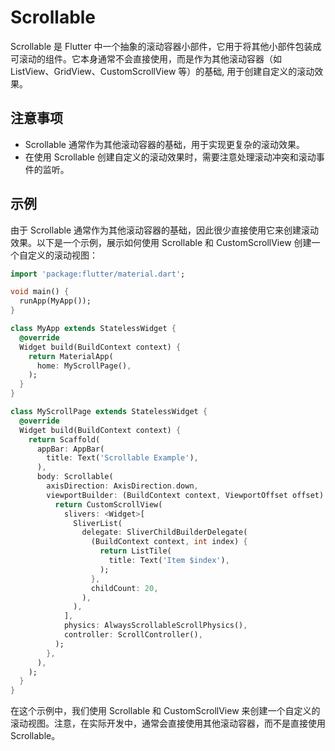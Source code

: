 # Scrollable

Scrollable 是 Flutter 中一个抽象的滚动容器小部件，它用于将其他小部件包装成可滚动的组件。它本身通常不会直接使用，而是作为其他滚动容器（如 ListView、GridView、CustomScrollView 等）的基础, 用于创建自定义的滚动效果。

## 注意事项

- Scrollable 通常作为其他滚动容器的基础，用于实现更复杂的滚动效果。
- 在使用 Scrollable 创建自定义的滚动效果时，需要注意处理滚动冲突和滚动事件的监听。

## 示例

由于 Scrollable 通常作为其他滚动容器的基础，因此很少直接使用它来创建滚动效果。以下是一个示例，展示如何使用 Scrollable 和 CustomScrollView 创建一个自定义的滚动视图：

```dart
import 'package:flutter/material.dart';

void main() {
  runApp(MyApp());
}

class MyApp extends StatelessWidget {
  @override
  Widget build(BuildContext context) {
    return MaterialApp(
      home: MyScrollPage(),
    );
  }
}

class MyScrollPage extends StatelessWidget {
  @override
  Widget build(BuildContext context) {
    return Scaffold(
      appBar: AppBar(
        title: Text('Scrollable Example'),
      ),
      body: Scrollable(
        axisDirection: AxisDirection.down,
        viewportBuilder: (BuildContext context, ViewportOffset offset) {
          return CustomScrollView(
            slivers: <Widget>[
              SliverList(
                delegate: SliverChildBuilderDelegate(
                  (BuildContext context, int index) {
                    return ListTile(
                      title: Text('Item $index'),
                    );
                  },
                  childCount: 20,
                ),
              ),
            ],
            physics: AlwaysScrollableScrollPhysics(),
            controller: ScrollController(),
          );
        },
      ),
    );
  }
}
```

在这个示例中，我们使用 Scrollable 和 CustomScrollView 来创建一个自定义的滚动视图。注意，在实际开发中，通常会直接使用其他滚动容器，而不是直接使用 Scrollable。
